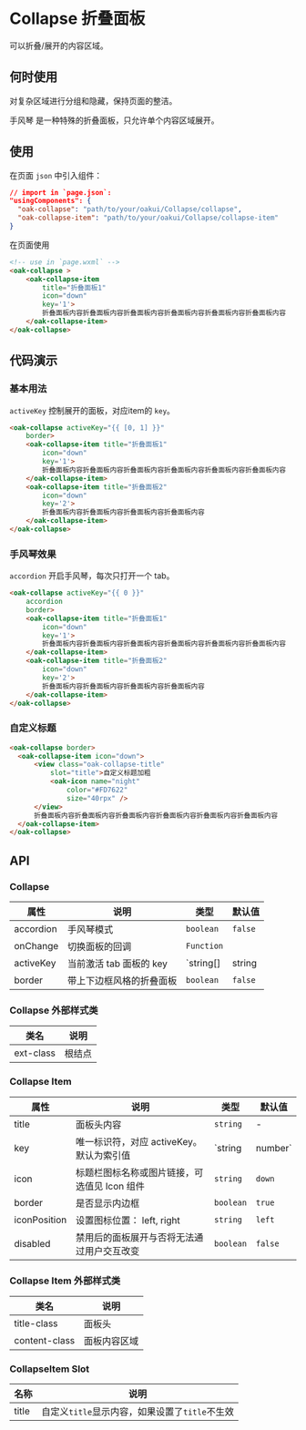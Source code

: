 # Collapse 折叠面板
可以折叠/展开的内容区域。

## 何时使用
对复杂区域进行分组和隐藏，保持页面的整洁。

手风琴 是一种特殊的折叠面板，只允许单个内容区域展开。

## 使用

在页面 `json` 中引入组件：

```json
// import in `page.json`:
"usingComponents": {
  "oak-collapse": "path/to/your/oakui/Collapse/collapse",
  "oak-collapse-item": "path/to/your/oakui/Collapse/collapse-item"
}
```

在页面使用
```html
<!-- use in `page.wxml` -->
<oak-collapse >
    <oak-collapse-item
        title="折叠面板1"
        icon="down"
        key='1'>
        折叠面板内容折叠面板内容折叠面板内容折叠面板内容折叠面板内容折叠面板内容
    </oak-collapse-item>
</oak-collapse>
```

## 代码演示

### 基本用法
`activeKey` 控制展开的面板，对应item的 `key`。
```html
<oak-collapse activeKey="{{ [0, 1] }}"
    border>
    <oak-collapse-item title="折叠面板1"
        icon="down"
        key='1'>
        折叠面板内容折叠面板内容折叠面板内容折叠面板内容折叠面板内容折叠面板内容
    </oak-collapse-item>
    <oak-collapse-item title="折叠面板2"
        icon="down"
        key='2'>
        折叠面板内容折叠面板内容折叠面板内容折叠面板内容
    </oak-collapse-item>
</oak-collapse>
```

### 手风琴效果
`accordion` 开启手风琴，每次只打开一个 tab。
```html
<oak-collapse activeKey="{{ 0 }}"
    accordion
    border>
    <oak-collapse-item title="折叠面板1"
        icon="down"
        key='1'>
        折叠面板内容折叠面板内容折叠面板内容折叠面板内容折叠面板内容折叠面板内容
    </oak-collapse-item>
    <oak-collapse-item title="折叠面板2"
        icon="down"
        key='2'>
        折叠面板内容折叠面板内容折叠面板内容折叠面板内容
    </oak-collapse-item>
</oak-collapse>
```
### 自定义标题
```html
<oak-collapse border>
  <oak-collapse-item icon="down">
      <view class="oak-collapse-title"
          slot="title">自定义标题加粗
          <oak-icon name="night"
              color="#FD7622"
              size="40rpx" />
      </view>
      折叠面板内容折叠面板内容折叠面板内容折叠面板内容折叠面板内容折叠面板内容
  </oak-collapse-item>
</oak-collapse>
```

## API

### Collapse

| 属性 | 说明 | 类型 | 默认值 |
|-----------|-----------|-----------|-------------|
| accordion | 手风琴模式 | `boolean` | `false` |
| onChange | 切换面板的回调 | `Function` |  |
| activeKey | 当前激活 tab 面板的 key | `string[]|string| number[]|number` | `默认无，accordion 模式下仅支持 string| number` |
| border | 带上下边框风格的折叠面板 | `boolean` | `false` |


### Collapse 外部样式类

| 类名 | 说明 |
|-----------|-----------|
| ext-class | 根结点 |


### Collapse Item

| 属性 | 说明 | 类型 | 默认值 |
|-----------|-----------|-----------|-------------|
| title | 面板头内容 | `string` | - |
| key | 唯一标识符，对应 activeKey。默认为索引值 | `string|number` | `index` |
| icon | 标题栏图标名称或图片链接，可选值见 Icon 组件 | `string` | `down` |
| border | 是否显示内边框 | `boolean` | `true` |
| iconPosition | 设置图标位置： left, right | `string` | `left` |
| disabled | 禁用后的面板展开与否将无法通过用户交互改变 | `boolean` | `false` |

### Collapse Item 外部样式类

| 类名 | 说明 |
|-----------|-----------|
| title-class | 面板头 |
| content-class | 面板内容区域 |

### CollapseItem Slot

| 名称 | 说明 |
|-----------|-----------|
| title | 自定义`title`显示内容，如果设置了`title`不生效 |